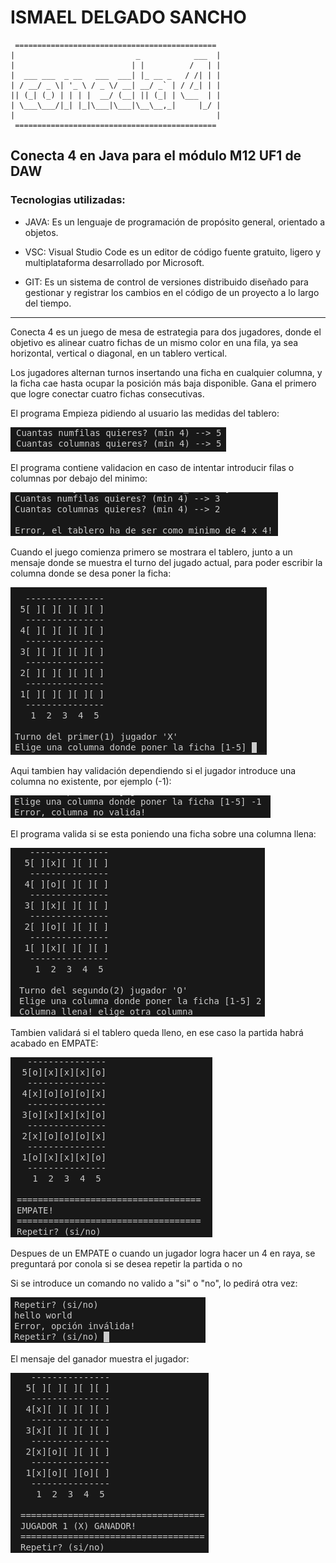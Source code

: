 # ISMAEL DELGADO SANCHO
~~~
 =============================================
|                           _            ___  |
|                          | |          /   | |
|  ___ ___  _ __   ___  ___| |_ __ _   / /| | |
| / __/ _ \| '_ \ / _ \/ __| __/ _` | / /_| | |
|| (_| (_) | | | |  __/ (__| || (_| | \___  | |
| \___\___/|_| |_|\___|\___|\__\__,_|     |_/ |
|                                             |
 =============================================
~~~
## Conecta 4 en Java para el módulo M12 UF1 de DAW

### Tecnologias utilizadas:

- JAVA: Es un lenguaje de programación de propósito general, orientado a objetos.

- VSC: Visual Studio Code es un editor de código fuente gratuito, ligero y multiplataforma desarrollado por Microsoft.

- GIT: Es un sistema de control de versiones distribuido diseñado para gestionar y registrar los cambios en el código de un proyecto a lo largo del tiempo.

---

 Conecta 4 es un juego de mesa de estrategia para dos jugadores, donde el objetivo es alinear cuatro fichas de un mismo color en una fila, ya sea horizontal, vertical o diagonal, en un tablero vertical.

 Los jugadores alternan turnos insertando una ficha en cualquier columna, y la ficha cae hasta ocupar la posición más baja disponible. Gana el primero que logre conectar cuatro fichas consecutivas.

El programa Empieza pidiendo al usuario las medidas del tablero:

![alt text](img/image.png)

El programa contiene validacion en caso de intentar introducir filas o columnas por debajo del minimo:

![alt text](img/image2.png)

Cuando el juego comienza primero se mostrara el tablero, junto a un mensaje donde se muestra el turno del jugado actual, para poder escribir la columna donde se desa poner la ficha:

![alt text](img/image3.png)

Aqui tambien hay validación dependiendo si el jugador introduce una columna no existente, por ejemplo (-1):

![alt text](img/image4.png)

El programa valida si se esta poniendo una ficha sobre una columna llena:

![alt text](img/image5.png)

Tambien validará si el tablero queda lleno, en ese caso la partida habrá acabado en EMPATE:

![alt text](img/image6.png)

Despues de un EMPATE o cuando un jugador logra hacer un 4 en raya, se preguntará por conola si se desea repetir la partida o no

Si se introduce un comando no valido a "si" o "no", lo pedirá otra vez:

![alt text](img/image7.png)

El mensaje del ganador muestra el jugador:

![alt text](img/image8.png)